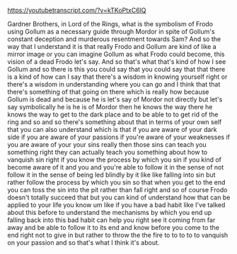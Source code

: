 https://youtubetranscript.com/?v=kTKoPtxC6lQ

 Gardner Brothers, in Lord of the Rings, what is the symbolism of Frodo using Gollum as a necessary guide through Mordor in spite of Gollum's constant deception and murderous resentment towards Sam? And so the way that I understand it is that really Frodo and Gollum are kind of like a mirror image or you can imagine Gollum as what Frodo could become, this vision of a dead Frodo let's say. And so that's what that's kind of how I see Gollum and so there is this you could say that you could say that that there is a kind of how can I say that there's a wisdom in knowing yourself right or there's a wisdom in understanding where you can go and I think that that there's something of that going on there which is really how because Gollum is dead and because he is let's say of Mordor not directly but let's say symbolically he is he is of Mordor then he knows the way there he knows the way to get to the dark place and to be able to to get rid of the ring and so and so there's something about that in terms of your own self that you can also understand which is that if you are aware of your dark side if you are aware of your passions if you're aware of your weaknesses if you are aware of your your sins really then those sins can teach you something right they can actually teach you something about how to vanquish sin right if you know the process by which you sin if you kind of become aware of it and you and you're able to follow it in the sense of not follow it in the sense of being led blindly by it like like falling into sin but rather follow the process by which you sin so that when you get to the end you can toss the sin into the pit rather than fall right and so of course Frodo doesn't totally succeed that but you can kind of understand how that can be applied to your life you know um like if you have a bad habit like I've talked about this before to understand the mechanisms by which you end up falling back into this bad habit can help you right see it coming from far away and be able to follow it to its end and know before you come to the end right not to give in but rather to throw the the fire to to to to to vanquish on your passion and so that's what I think it's about.